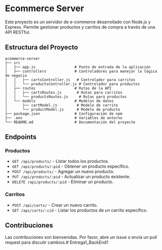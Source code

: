 # Ecommerce Server

Este proyecto es un servidor de e-commerce desarrollado con Node.js y Express. Permite gestionar productos y carritos de compra a través de una API RESTful.

## Estructura del Proyecto


```
ecommerce-server
├── src
│   ├── app.js                  # Punto de entrada de la aplicación
│   ├── controllers             # Controladores para manejar la lógica de negocio
│   │   ├── cartsController.js   # Controlador para carritos
│   │   └── productsController.js # Controlador para productos
│   ├── routes                  # Rutas de la API
│   │   ├── cartsRoutes.js       # Rutas para carritos
│   │   └── productsRoutes.js     # Rutas para productos
│   └── models                  # Modelos de datos
│       ├── cartModel.js         # Modelo de carrito
│       └── productModel.js      # Modelo de producto
├── package.json                # Configuración de npm
├── .env                        # Variables de entorno
└── README.md                   # Documentación del proyecto
```

## Endpoints

### Productos

- `GET /api/products/` - Listar todos los productos.
- `GET /api/products/:pid` - Obtener un producto específico.
- `POST /api/products/` - Agregar un nuevo producto.
- `PUT /api/products/:pid` - Actualizar un producto existente.
- `DELETE /api/products/:pid` - Eliminar un producto.

### Carritos

- `POST /api/carts/` - Crear un nuevo carrito.
- `GET /api/carts/:cid` - Listar los productos de un carrito específico.

## Contribuciones

Las contribuciones son bienvenidas. Por favor, abre un issue o envía un pull request para discutir cambios.# Entrega1_BackEnd1
